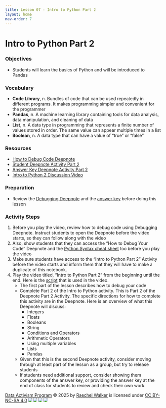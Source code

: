 ```yaml
---
title: Lesson 07 - Intro to Python Part 2
layout: home
nav-order: 7
---
```


# Intro to Python Part 2

### Objectives
- Students will learn the basics of Python and will be introduced to Pandas

### Vocabulary
- **Code Library**, n. ​​Bundles of code that can be used repeatedly in different programs. It makes programming simpler and convenient for the programmer
- **Pandas**, n. A machine learning library containing tools for data analysis, data manipulation, and cleaning of data
- **List**, n. A data type in programming that represents a finite number of values stored in order. The same value can appear multiple times in a list
- **Boolean**, n. A data type that can have a value of “true” or “false”

### Resources
- <a href = "https://deepnote.com/workspace/data-activism-2024-72fc3bef-ee31-4913-b181-743e47f73b00/project/Debugging-Lesson-9511a4a1-0dc4-47e6-8391-8e1c4fee7add/notebook/Debugging%252520Lesson-7f0da36ff75d4820ab42361a482ab8a4">How to Debug Code Deepnote</a>
- <a href = "https://deepnote.com/workspace/data-activism-2024-72fc3bef-ee31-4913-b181-743e47f73b00/project/Intro-to-Python-Part-2-Student-Version-63c8f548-1fac-4bde-b13f-5806f6c08ec8/notebook/notebook-7f12e6c8003446aa862f7e935e716e08">Student Deepnote Activity Part 2</a>
- <a href = "https://deepnote.com/workspace/data-activism-2024-72fc3bef-ee31-4913-b181-743e47f73b00/project/Intro-to-Python-Part-2-ANSWER-KEY-3f9edc0c-c99f-42bb-9775-bccd6ac60f9a/notebook/helping.py">Answer Key Deepnote Activity Part 2</a>
- <a href = "https://drive.google.com/file/d/1EzuaoOz7s3xyf9qzsL6pAZqT3Bn8vmng/view?usp=drive_link">Intro to Python 2 Discussion Video</a>

### Preparation
- Review the <a href = "https://deepnote.com/workspace/data-activism-2024-72fc3bef-ee31-4913-b181-743e47f73b00/project/Debugging-Lesson-9511a4a1-0dc4-47e6-8391-8e1c4fee7add/notebook/Debugging%252520Lesson-7f0da36ff75d4820ab42361a482ab8a4">Debugging Deepnote</a> and the <a href = "https://deepnote.com/workspace/data-activism-2024-72fc3bef-ee31-4913-b181-743e47f73b00/project/Intro-to-Python-Part-2-ANSWER-KEY-3f9edc0c-c99f-42bb-9775-bccd6ac60f9a/notebook/helping.py">answer key</a> before doing this lesson

### Activity Steps
1. Before you play the video, review how to debug code using Debugging Deepnote. Instruct students to open the Deepnote before the video starts, so they can follow along with the video
2. Also, show students that they can access the “How to Debug Your Code” Deepnote and the <a href = "https://drive.google.com/file/d/1WpEBweCLUB7ExIWxNmapnGCEqwGf5MvC/view?usp=drive_link">Python Syntax cheat sheet</a> too before you play the video
3. Make sure students have access to the “Intro to Python Part 2” Activity before the video starts and inform them that they will have to make a duplicate of this notebook.
4. Play the video titled, “Intro to Python Part 2” from the beginning until the end. Here is the <a href = "https://docs.google.com/document/d/1svWmxHZzEtahBNb2jdyZxSF0_Nz9emYO2-OWAcQi05I/edit?tab=t.0">script</a> that is used in the video.
    - The first part of the lesson describes how to debug your code 
    - Complete Part 2 of the Intro to Python activity. This is Part 2 of the Deepnote Part 2 Activity. The specific directions for how to complete this activity are in the Deepnote. Here is an overview of what this Deepnote will discuss:
        - Integers
        - Floats
        - Booleans
        - String
        - Conditions and Operators
        - Arithmetic Operators
        - Using multiple variables
        - Lists
        - Pandas
    - Given that this is the second Deepnote activity, consider moving through at least part of the lesson as a group, but try to release students
    - If students need additional support, consider showing them components of the answer key, or providing the answer key at the end of class for students to review and check their own work.






<a href="https://creativecommons.org">Data Activism Program</a> © 2025 by <a href="https://creativecommons.org">Raechel Walker</a> is licensed under <a href="https://creativecommons.org/licenses/by-nc-sa/4.0/">CC BY-NC-SA 4.0</a><img src="https://mirrors.creativecommons.org/presskit/icons/cc.svg" style="max-width: 1em;max-height:1em;margin-left: .2em;"><img src="https://mirrors.creativecommons.org/presskit/icons/by.svg" style="max-width: 1em;max-height:1em;margin-left: .2em;"><img src="https://mirrors.creativecommons.org/presskit/icons/nc.svg" style="max-width: 1em;max-height:1em;margin-left: .2em;"><img src="https://mirrors.creativecommons.org/presskit/icons/sa.svg" style="max-width: 1em;max-height:1em;margin-left: .2em;">